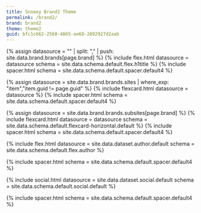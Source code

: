 ```yaml
---
title: Snooey Brand2 Theme
permalink: /brand2/
brand: brand2
theme: theme2
guid: bfc1c662-2560-4865-ae68-2692927d2aab
---
```


<!--v1.2.130 pages/home/home.md-->

<!-- title -->
<!-- trick to create array and then add to the array-->
{% assign datasource = "" | split: "," | push: site.data.brand.brands[page.brand] %}
{% include flex.html datasource = datasource schema = site.data.schema.default.flex.h1title  %}
{% include spacer.html schema = site.data.schema.default.spacer.default4 %}

<!-- feature VNEXT Improve where_exp-->
{% assign datasource = site.data.brand.brands.sites | where_exp: "item","item.guid != page.guid" %}
{% include flexcard.html datasource = datasource %}
{% include spacer.html schema = site.data.schema.default.spacer.default4 %}

<!-- feature VNEXT Improve where_exp-->
{% assign datasource = site.data.brand.brands.subsites[page.brand] %}
{% include flexcard.html datasource = datasource schema = site.data.schema.default.flexcard-horizontal.default %}
{% include spacer.html schema = site.data.schema.default.spacer.default4 %}

<!-- author -->
{% include flex.html datasource = site.data.dataset.author.default schema = site.data.schema.default.flex.author %}

{% include spacer.html schema = site.data.schema.default.spacer.default4 %}
<!-- social -->
{% include social.html datasource = site.data.dataset.social.default schema = site.data.schema.default.social.default %}

{% include spacer.html schema = site.data.schema.default.spacer.default4 %}